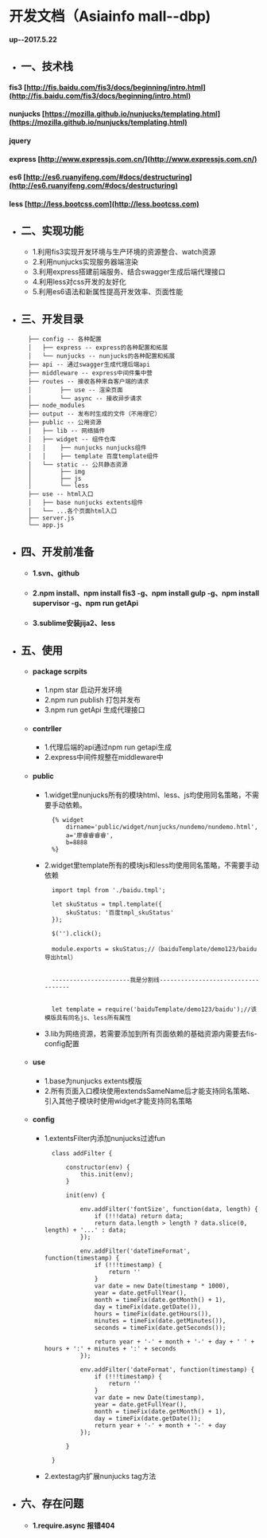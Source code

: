 # 开发文档（Asiainfo mall--dbp) 
#### up--2017.5.22

* ## 一、技术栈
#### fis3 [http://fis.baidu.com/fis3/docs/beginning/intro.html](http://fis.baidu.com/fis3/docs/beginning/intro.html)
#### nunjucks [https://mozilla.github.io/nunjucks/templating.html](https://mozilla.github.io/nunjucks/templating.html)
#### jquery 
#### express [http://www.expressjs.com.cn/](http://www.expressjs.com.cn/)
#### es6 [http://es6.ruanyifeng.com/#docs/destructuring](http://es6.ruanyifeng.com/#docs/destructuring)
#### less [http://less.bootcss.com](http://less.bootcss.com)
* ## 二、实现功能	
	* 1.利用fis3实现开发环境与生产环境的资源整合、watch资源
	* 2.利用nunjucks实现服务器端渲染
	* 3.利用express搭建前端服务、结合swagger生成后端代理接口
	* 4.利用less对css开发的友好化
	* 5.利用es6语法和新属性提高开发效率、页面性能

* ## 三、开发目录

		├── config -- 各种配置
		│   ├── express -- express的各种配置和拓展
		│   └── nunjucks -- nunjucks的各种配置和拓展
		├── api -- 通过swagger生成代理后端api
		├── middleware -- express中间件集中营
		├── routes -- 接收各种来自客户端的请求
		│        ├── use -- 渲染页面
		│        └── async -- 接收异步请求
		├── node_modules
		├── output -- 发布时生成的文件（不用理它）
		├── public -- 公用资源
		│   ├── lib -- 网络插件
		│   ├── widget -- 组件仓库
		│   │    ├── nunjucks nunjucks组件 
		│   │    ├── template 百度template组件 
		│   └── static -- 公共静态资源
		│        ├── img 
		│        ├── js
		│        └── less
		├── use -- html入口
		│   ├── base nunjucks extents组件
		│   └── ...各个页面html入口
		├── server.js
		└── app.js

* ## 四、开发前准备
	* #### 1.svn、github
	* #### 2.npm install、npm install fis3 -g、npm install gulp -g、npm install supervisor -g、npm run getApi
	* #### 3.sublime安装jija2、less
* ## 五、使用
	* #### package scrpits
		* 1.npm star 启动开发环境
		* 2.npm run publish 打包并发布
		* 3.npm run getApi 生成代理接口

	* #### contrller
		* 1.代理后端的api通过npm run getapi生成
		* 2.express中间件规整在middleware中
	* #### public
		* 1.widget里nunjucks所有的模块html、less、js均使用同名策略，不需要手动依赖。
				
				{% widget
        			dirname='public/widget/nunjucks/nundemo/nundemo.html',
        			a='廖睿睿睿睿',
        			b=8888
    			%}
    			
		* 2.widget里template所有的模块js和less均使用同名策略，不需要手动依赖
		
				import tmpl from './baidu.tmpl';

				let skuStatus = tmpl.template({
    				skuStatus: '百度tmpl_skuStatus'
				});
				
				$('').click();
				
				module.exports = skuStatus;//（baiduTemplate/demo123/baidu 导出html）
				
				
				----------------------我是分割线-----------------------------------
				
				
				let template = require('baiduTemplate/demo123/baidu');//该模版具有同名js、less所有属性

		* 3.lib为网络资源，若需要添加到所有页面依赖的基础资源内需要去fis-config配置
	* #### use
		* 1.base为nunjucks extents模版
		* 2.所有页面入口模块使用extendsSameName后才能支持同名策略、引入其他子模块时使用widget才能支持同名策略
	* #### config
		* 1.extentsFilter内添加nunjucks过滤fun
		
				class addFilter {

    				constructor(env) {
        				this.init(env);
    				}

    				init(env) {

        				env.addFilter('fontSize', function(data, length) {
            				if (!!!data) return data;
            				return data.length > length ? data.slice(0, length) + '...' : data;
        				});

        				env.addFilter('dateTimeFormat', function(timestamp) {
            				if (!!!timestamp) {
                				return ''
            				}
            				var date = new Date(timestamp * 1000),
                			year = date.getFullYear(),
                			month = timeFix(date.getMonth() + 1),
                			day = timeFix(date.getDate()),
                			hours = timeFix(date.getHours()),
                			minutes = timeFix(date.getMinutes()),
                			seconds = timeFix(date.getSeconds());

            				return year + '-' + month + '-' + day + ' ' + hours + ':' + minutes + ':' + seconds
        				});

        				env.addFilter('dateFormat', function(timestamp) {
            				if (!!!timestamp) {
                				return ''
            				}
            				var date = new Date(timestamp),
                			year = date.getFullYear(),
                			month = timeFix(date.getMonth() + 1),
                			day = timeFix(date.getDate());
            				return year + '-' + month + '-' + day
        				});

    				}

				}
				
		* 2.extestag内扩展nunjucks tag方法	 		
	
* ## 六、存在问题
	* #### 1.require.async 报错404








































